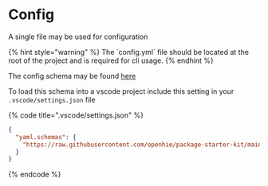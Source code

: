 # Config

A single file may be used for configuration

{% hint style="warning" %}
The \`config.yml\` file should be located at the root of the project and is required for cli usage.
{% endhint %}

The config schema may be found [here](../schema/config.schema.json)

To load this schema into a vscode project include this setting in your `.vscode/settings.json` file

{% code title=".vscode/settings.json" %}
```json
{
  "yaml.schemas": {
    "https://raw.githubusercontent.com/openhie/package-starter-kit/main/schema/config.schema.json": "config.yml"
  }
}
```
{% endcode %}
